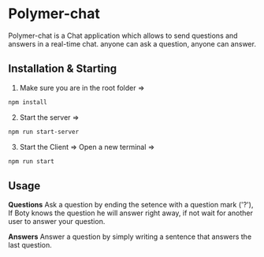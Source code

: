 # Polymer-chat

Polymer-chat is a Chat application which allows to send questions and answers in a real-time chat.
anyone can ask a question, anyone can answer.

## Installation & Starting

1. Make sure you are in the root folder =>

```bash
npm install
```

2. Start the server =>

```bash
npm run start-server
```

3. Start the Client =>
   Open a new terminal =>

```bash
npm run start
```

## Usage

**Questions**
Ask a question by ending the setence with a question mark ('?'), If Boty knows the question he will answer right away, if not wait for another user to answer your question.

**Answers**
Answer a question by simply writing a sentence that answers the last question.
